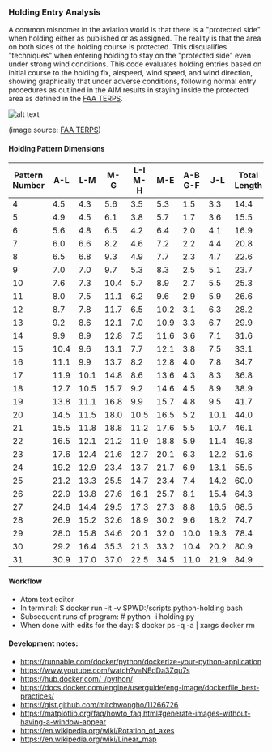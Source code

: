 ### Holding Entry Analysis

A common misnomer in the aviation world is that there is a "protected side"
when holding either as published or as assigned. The reality is that the area
on both sides of the holding course is protected. This disqualifies
"techniques" when entering holding to stay on the "protected side" even under
strong wind conditions. This code evaluates holding entries based on initial
course to the holding fix, airspeed, wind speed, and wind direction, showing
graphically that under adverse conditions, following normal entry procedures as
outlined in the AIM results in staying inside the protected area as defined in
the [FAA TERPS][1].  

[1]: https://www.faa.gov/documentLibrary/media/Order/FAA_Order_8260.3C.pdf

![alt text][holding area]

[holding area]: ../master/TERPS-holding_area_construction.png "Holding area construction"
(image source: [FAA TERPS][1])

#### Holding Pattern Dimensions

| Pattern Number | A-L | L-M | M-G | L-I M-H | M-E | A-B G-F | J-L | Total Length | Total Width |
|----|------|------|------|------|------|------|------|------|------|
| 4  | 4.5  | 4.3  | 5.6  | 3.5  | 5.3  | 1.5  | 3.3  | 14.4 | 8.8  |
| 5  | 4.9  | 4.5  | 6.1  | 3.8  | 5.7  | 1.7  | 3.6  | 15.5 | 9.5  |
| 6  | 5.6  | 4.8  | 6.5  | 4.2  | 6.4  | 2.0  | 4.1  | 16.9 | 10.6 |
| 7  | 6.0  | 6.6  | 8.2  | 4.6  | 7.2  | 2.2  | 4.4  | 20.8 | 11.8 |
| 8  | 6.5  | 6.8  | 9.3  | 4.9  | 7.7  | 2.3  | 4.7  | 22.6 | 12.6 |
| 9  | 7.0  | 7.0  | 9.7  | 5.3  | 8.3  | 2.5  | 5.1  | 23.7 | 13.6 |
| 10 | 7.6  | 7.3  | 10.4 | 5.7  | 8.9  | 2.7  | 5.5  | 25.3 | 14.6 |
| 11 | 8.0  | 7.5  | 11.1 | 6.2  | 9.6  | 2.9  | 5.9  | 26.6 | 15.8 |
| 12 | 8.7  | 7.8  | 11.7 | 6.5  | 10.2 | 3.1  | 6.3  | 28.2 | 16.7 |
| 13 | 9.2  | 8.6  | 12.1 | 7.0  | 10.9 | 3.3  | 6.7  | 29.9 | 17.9 |
| 14 | 9.9  | 8.9  | 12.8 | 7.5  | 11.6 | 3.6  | 7.1  | 31.6 | 19.1 |
| 15 | 10.4 | 9.6  | 13.1 | 7.7  | 12.1 | 3.8  | 7.5  | 33.1 | 19.8 |
| 16 | 11.1 | 9.9  | 13.7 | 8.2  | 12.8 | 4.0  | 7.8  | 34.7 | 21.1 |
| 17 | 11.9 | 10.1 | 14.8 | 8.6  | 13.6 | 4.3  | 8.3  | 36.8 | 22.2 |
| 18 | 12.7 | 10.5 | 15.7 | 9.2  | 14.6 | 4.5  | 8.9  | 38.9 | 23.8 |
| 19 | 13.8 | 11.1 | 16.8 | 9.9  | 15.7 | 4.8  | 9.5  | 41.7 | 25.6 |
| 20 | 14.5 | 11.5 | 18.0 | 10.5 | 16.5 | 5.2  | 10.1 | 44.0 | 27.0 |
| 21 | 15.5 | 11.8 | 18.8 | 11.2 | 17.6 | 5.5  | 10.7 | 46.1 | 28.8 |
| 22 | 16.5 | 12.1 | 21.2 | 11.9 | 18.8 | 5.9  | 11.4 | 49.8 | 30.7 |
| 23 | 17.6 | 12.4 | 21.6 | 12.7 | 20.1 | 6.3  | 12.2 | 51.6 | 32.8 |
| 24 | 19.2 | 12.9 | 23.4 | 13.7 | 21.7 | 6.9  | 13.1 | 55.5 | 35.4 |
| 25 | 21.2 | 13.3 | 25.5 | 14.7 | 23.4 | 7.4  | 14.2 | 60.0 | 38.1 |
| 26 | 22.9 | 13.8 | 27.6 | 16.1 | 25.7 | 8.1  | 15.4 | 64.3 | 41.8 |
| 27 | 24.6 | 14.4 | 29.5 | 17.3 | 27.3 | 8.8  | 16.5 | 68.5 | 44.6 |
| 28 | 26.9 | 15.2 | 32.6 | 18.9 | 30.2 | 9.6  | 18.2 | 74.7 | 49.1 |
| 29 | 28.0 | 15.8 | 34.6 | 20.1 | 32.0 | 10.0 | 19.3 | 78.4 | 52.1 |
| 30 | 29.2 | 16.4 | 35.3 | 21.3 | 33.2 | 10.4 | 20.2 | 80.9 | 54.5 |
| 31 | 30.9 | 17.0 | 37.0 | 22.5 | 34.5 | 11.0 | 21.9 | 84.9 | 57.0 |

#### Workflow
- Atom text editor
- In terminal: $ docker run -it -v $PWD:/scripts python-holding bash
- Subsequent runs of program: # python -i holding.py
- When done with edits for the day: $ docker ps -q -a | xargs docker rm

#### Development notes:
- https://runnable.com/docker/python/dockerize-your-python-application
- https://www.youtube.com/watch?v=NEdDa3Zqu7s
- https://hub.docker.com/_/python/
- https://docs.docker.com/engine/userguide/eng-image/dockerfile_best-practices/
- https://gist.github.com/mitchwongho/11266726
- https://matplotlib.org/faq/howto_faq.html#generate-images-without-having-a-window-appear
- https://en.wikipedia.org/wiki/Rotation_of_axes
- https://en.wikipedia.org/wiki/Linear_map
